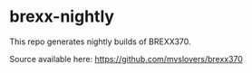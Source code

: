 # brexx-nightly

This repo generates nightly builds of BREXX370.

Source available here: https://github.com/mvslovers/brexx370